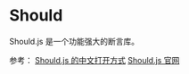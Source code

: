 Should
===

Should.js 是一个功能强大的断言库。

参考：
[Should.js 的中文打开方式](http://www.52cik.com/2016/03/30/shouldjs-cn.html)
[Should.js 官网](https://github.com/shouldjs/should.js)